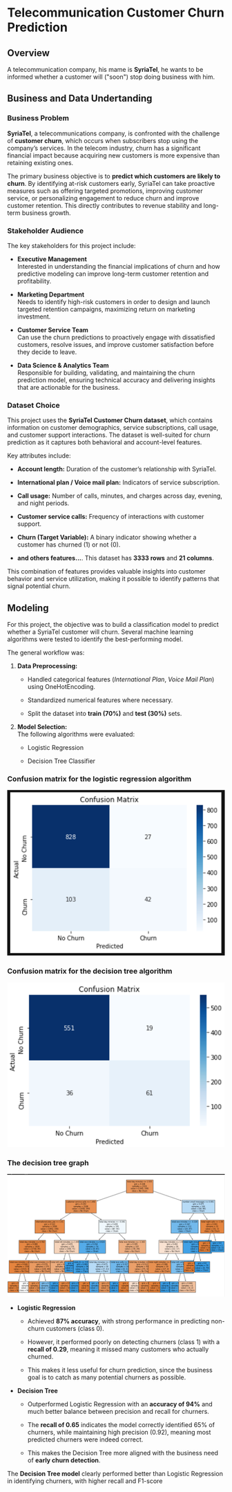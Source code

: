 # Telecommunication Customer Churn Prediction

## **Overview**
A telecommunication company, his mame is **SyriaTel**, he wants to be informed whether a customer will ("soon") stop doing business with him.

## **Business and Data Undertanding**

### **Business Problem**
**SyriaTel**, a telecommunications company, is confronted with the challenge of **customer churn**, which occurs when subscribers stop using the company’s services. In the telecom industry, churn has a significant financial impact because acquiring new customers is more expensive than retaining existing ones.

The primary business objective is to **predict which customers are likely to churn**. By identifying at-risk customers early, SyriaTel can take proactive measures such as offering targeted promotions, improving customer service, or personalizing engagement to reduce churn and improve customer retention. This directly contributes to revenue stability and long-term business growth.

### **Stakeholder Audience**

The key stakeholders for this project include:

-   **Executive Management**  
    Interested in understanding the financial implications of churn and how predictive modeling can improve long-term customer retention and profitability.
    
-   **Marketing Department**  
    Needs to identify high-risk customers in order to design and launch targeted retention campaigns, maximizing return on marketing investment.
    
-   **Customer Service Team**  
    Can use the churn predictions to proactively engage with dissatisfied customers, resolve issues, and improve customer satisfaction before they decide to leave.
    
-   **Data Science & Analytics Team**  
    Responsible for building, validating, and maintaining the churn prediction model, ensuring technical accuracy and delivering insights that are actionable for the business.

### **Dataset Choice**

This project uses the **SyriaTel Customer Churn dataset**, which contains information on customer demographics, service subscriptions, call usage, and customer support interactions. The dataset is well-suited for churn prediction as it captures both behavioral and account-level features.

Key attributes include:

-   **Account length:** Duration of the customer’s relationship with SyriaTel.
    
-   **International plan / Voice mail plan:** Indicators of service subscription.
    
-   **Call usage:** Number of calls, minutes, and charges across day, evening, and night periods.
    
-   **Customer service calls:** Frequency of interactions with customer support.
    
-   **Churn (Target Variable):** A binary indicator showing whether a customer has churned (1) or not (0).

-   **and others features...**. This dataset has **3333 rows** and **21 columns**.
    

This combination of features provides valuable insights into customer behavior and service utilization, making it possible to identify patterns that signal potential churn.

## **Modeling**
For this project, the objective was to build a classification model to predict whether a SyriaTel customer will churn. Several machine learning algorithms were tested to identify the best-performing model.

The general workflow was:

1.  **Data Preprocessing:**
    
    -   Handled categorical features (_International Plan_, _Voice Mail Plan_) using OneHotEncoding.
        
    -   Standardized numerical features where necessary.
        
    -   Split the dataset into **train (70%)** and **test (30%)** sets.
        
2.  **Model Selection:**  
    The following algorithms were evaluated:
    
    -   Logistic Regression
        
    -   Decision Tree Classifier

### **Confusion matrix for the logistic regression algorithm**
![enter image description here](images/cmLog.png)

### **Confusion matrix for the decision tree algorithm**
![enter image description here](images/cmtree.png)

### **The decision tree graph**
![enter image description here](images/dtree.png)

-   **Logistic Regression**
    
    -   Achieved **87% accuracy**, with strong performance in predicting non-churn customers (class 0).
        
    -   However, it performed poorly on detecting churners (class 1) with a **recall of 0.29**, meaning it missed many customers who actually churned.
        
    -   This makes it less useful for churn prediction, since the business goal is to catch as many potential churners as possible.
        
-   **Decision Tree**
    
    -   Outperformed Logistic Regression with an **accuracy of 94%** and much better balance between precision and recall for churners.
        
    -   The **recall of 0.65** indicates the model correctly identified 65% of churners, while maintaining high precision (0.92), meaning most predicted churners were indeed correct.
        
    -   This makes the Decision Tree more aligned with the business need of **early churn detection**.
 
The **Decision Tree model** clearly performed better than Logistic Regression in identifying churners, with higher recall and F1-score
